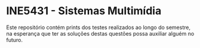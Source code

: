 # INE5431 - Sistemas Multimídia

Este repositório contém prints dos testes realizados ao longo do semestre, na esperança que ter as soluções destas questões possa auxiliar alguém no futuro.
